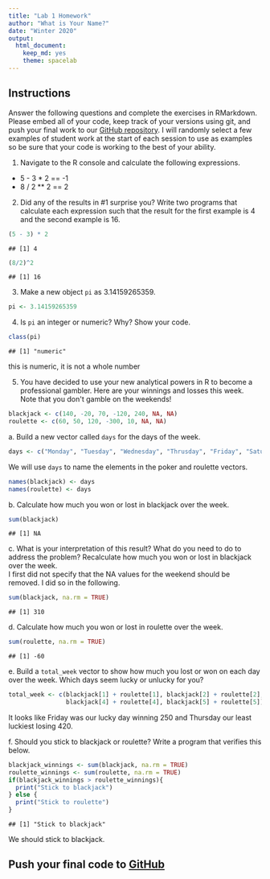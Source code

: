 ```yaml
---
title: "Lab 1 Homework"
author: "What is Your Name?"
date: "Winter 2020"
output:
  html_document: 
    keep_md: yes
    theme: spacelab
---
```


## Instructions
Answer the following questions and complete the exercises in RMarkdown. Please embed all of your code, keep track of your versions using git, and push your final work to our [GitHub repository](https://github.com/FRS417-DataScienceBiologists). I will randomly select a few examples of student work at the start of each session to use as examples so be sure that your code is working to the best of your ability.  

1. Navigate to the R console and calculate the following expressions.  
  + 5 - 3 * 2 
  == -1
  + 8 / 2 ** 2
  == 2
  
2. Did any of the results in #1 surprise you? Write two programs that calculate each expression such that the result for the first example is 4 and the second example is 16.

```r
(5 - 3) * 2
```

```
## [1] 4
```

```r
(8/2)^2
```

```
## [1] 16
```


3. Make a new object `pi` as 3.14159265359.

```r
pi <- 3.14159265359
```


4. Is `pi` an integer or numeric? Why? Show your code.  

```r
class(pi)
```

```
## [1] "numeric"
```
this is numeric, it is not a whole number

5. You have decided to use your new analytical powers in R to become a professional gambler. Here are your winnings and losses this week. Note that you don't gamble on the weekends!  

```r
blackjack <- c(140, -20, 70, -120, 240, NA, NA)
roulette <- c(60, 50, 120, -300, 10, NA, NA)
```

a. Build a new vector called `days` for the days of the week. 

```r
days <- c("Monday", "Tuesday", "Wednesday", "Thrusday", "Friday", "Saturday", "Sunday")
```


We will use `days` to name the elements in the poker and roulette vectors.

```r
names(blackjack) <- days
names(roulette) <- days
```

b. Calculate how much you won or lost in blackjack over the week.  

```r
sum(blackjack)
```

```
## [1] NA
```


c. What is your interpretation of this result? What do you need to do to address the problem? Recalculate how much you won or lost in blackjack over the week.  
I first did not specify that the NA values for the weekend should be removed. I did so in the following.


```r
sum(blackjack, na.rm = TRUE)
```

```
## [1] 310
```


d. Calculate how much you won or lost in roulette over the week.  


```r
sum(roulette, na.rm = TRUE)
```

```
## [1] -60
```


e. Build a `total_week` vector to show how much you lost or won on each day over the week. Which days seem lucky or unlucky for you?


```r
total_week <- c(blackjack[1] + roulette[1], blackjack[2] + roulette[2], blackjack[3] + roulette[3],
                blackjack[4] + roulette[4], blackjack[5] + roulette[5])
```
It looks like Friday was our lucky day winning 250 and Thursday our least luckiest losing 420.

f. Should you stick to blackjack or roulette? Write a program that verifies this below.  

```r
blackjack_winnings <- sum(blackjack, na.rm = TRUE)
roulette_winnings <- sum(roulette, na.rm = TRUE)
if(blackjack_winnings > roulette_winnings){
  print("Stick to blackjack")
} else {
  print("Stick to roulette")
}
```

```
## [1] "Stick to blackjack"
```
We should stick to blackjack.

## Push your final code to [GitHub](https://github.com/FRS417-DataScienceBiologists)

